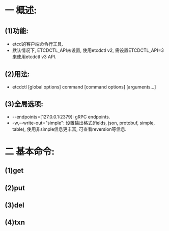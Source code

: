 # 一 概述:
## (1)功能:
- etcd的客户端命令行工具.
- 默认情况下, ETCDCTL_API未设置, 使用etcdctl v2, 需设置ETCDCTL_API=3来使用etcdctl v3 API.

## (2)用法:
- etcdctl [global options] command [command options] [arguments...]

## (3)全局选项:
- --endpoints=[127.0.0.1:2379]: gRPC endpoints.
- -w,--write-out="simple": 设置输出格式(fields, json, protobuf, simple, table), 使用非simple信息更丰富, 可查看reversion等信息.

# 二 基本命令:
## (1)get

## (2)put

## (3)del

## (4)txn
